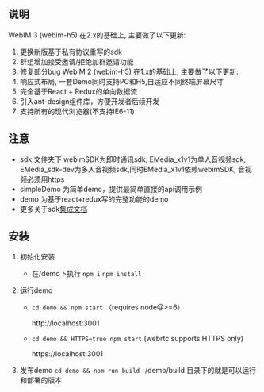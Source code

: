 ## 说明
WebIM 3 (webim-h5) 在2.x的基础上, 主要做了以下更新:
1. 更换新版基于私有协议重写的sdk
2. 群组增加接受邀请/拒绝加群邀请功能
3. 修复部分bug
WebIM 2 (webim-h5) 在1.x的基础上, 主要做了以下更新:
1. 响应式布局, 一套Demo同时支持PC和H5,自适应不同终端屏幕尺寸
2. 完全基于React + Redux的单向数据流
3. 引入ant-design组件库，方便开发者后续开发
4. 支持所有的现代浏览器(不支持IE6-11)

## 注意
+ sdk 文件夹下 webimSDK为即时通讯sdk, EMedia_x1v1为单人音视频sdk, EMedia_sdk-dev为多人音视频sdk,同时EMedia_x1v1依赖webimSDK, 音视频必须用https
+ simpleDemo 为简单demo，提供最简单直接的api调用示例
+ demo 为基于react+redux写的完整功能的demo
+ 更多关于sdk[集成文档](http://docs-im.easemob.com/im/web/intro/start)

## 安装

1. 初始化安装
	- 在/demo下执行 `npm i` `npm install` 

2. 运行demo
	- `cd demo && npm start` （requires node@>=6）
	
	   http://localhost:3001
	- `cd demo && HTTPS=true npm start` (webrtc supports HTTPS only)
	
	   https://localhost:3001

3. 发布demo
`cd demo && npm run build `
/demo/build 目录下的就是可以运行和部署的版本
